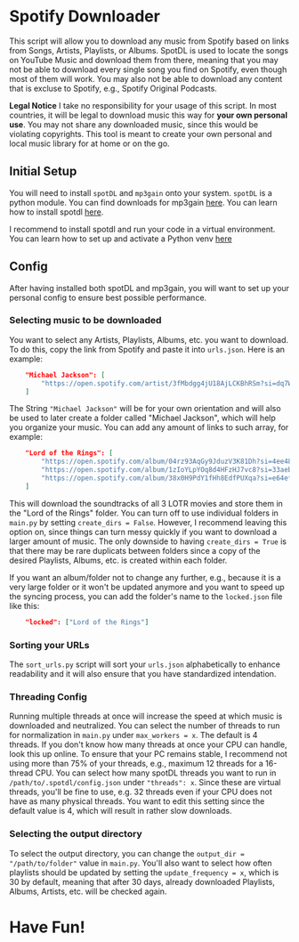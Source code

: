 # Spotify Downloader
This script will allow you to download any music from Spotify based on links from Songs, Artists, Playlists, or Albums. SpotDL is used to locate the songs on YouTube Music and download them from there, meaning that you may not be able to download every single song you find on Spotify, even though most of them will work. You may also not be able to download any content that is excluse to Spotify, e.g., Spotify Original Podcasts.

**Legal Notice**
I take no responsibility for your usage of this script. In most countries, it will be legal to download music this way for __your own personal use__. You may not share any downloaded music, since this would be violating copyrights. This tool is meant to create your own personal and local music library for at home or on the go.

## Initial Setup
You will need to install `spotDL` and `mp3gain` onto your system. `spotDL` is a python module. You can find downloads for mp3gain [here](https://mp3gain.sourceforge.net/download.php). You can learn how to install spotdl [here](https://spotdl.github.io/spotify-downloader/installation/).

I recommend to install spotdl and run your code in a virtual environment. You can learn how to set up and activate a Python venv [here](https://docs.python.org/3/library/venv.html)

## Config
After having installed both spotDL and mp3gain, you will want to set up your personal config to ensure best possible performance.

### Selecting music to be downloaded
You want to select any Artists, Playlists, Albums, etc. you want to download. To do this, copy the link from Spotify and paste it into `urls.json`.
Here is an example:

```json
    "Michael Jackson": [
        "https://open.spotify.com/artist/3fMbdgg4jU18AjLCKBhRSm?si=dq7WvY0xTaODOKG_bInmSg"
    ]
```
The String `"Michael Jackson"` will be for your own orientation and will also be used to later create a folder called "Michael Jackson", which will help you organize your music. You can add any amount of links to such array, for example:

```json
    "Lord of the Rings": [
        "https://open.spotify.com/album/04rz93AqGy9JduzV3K81Dh?si=4ee487c74a5b46fa",
        "https://open.spotify.com/album/1zIoYLpYOq8d4HFzHJ7vc8?si=33aebf2ea4ec4765",
        "https://open.spotify.com/album/38x0H9PdY1fHh8EdfPUXqa?si=e64ef59499a24cd3"
    ]
```
This will download the soundtracks of all 3 LOTR movies and store them in the "Lord of the Rings" folder. You can turn off to use individual folders in `main.py` by setting `create_dirs = False`. However, I recommend leaving this option on, since things can turn messy quickly if you want to download a larger amount of music. The only downside to having `create_dirs = True` is that there may be rare duplicats between folders since a copy of the desired Playlists, Albums, etc. is created within each folder.

If you want an album/folder not to change any further, e.g., because it is a very large folder or it won't be updated anymore and you want to speed up the syncing process, you can add the folder's name to the `locked.json` file like this:
```json
    "locked": ["Lord of the Rings"]
```

### Sorting your URLs
The `sort_urls.py` script will sort your `urls.json` alphabetically to enhance readability and it will also ensure that you have standardized intendation.

### Threading Config
Running multiple threads at once will increase the speed at which music is downloaded and neutralized. You can select the number of threads to run for normalization in `main.py` under `max_workers = x`. The default is 4 threads. If you don't know how many threads at once your CPU can handle, look this up online. To ensure that your PC remains stable, I recommend not using more than 75% of your threads, e.g., maximum 12 threads for a 16-thread CPU.
You can select how many spotDL threads you want to run in `/path/to/.spotdl/config.json` under `"threads": x`. Since these are virtual threads, you'll be fine to use, e.g. 32 threads even if your CPU does not have as many physical threads.
You want to edit this setting since the default value is 4, which will result in rather slow downloads.

### Selecting the output directory
To select the output directory, you can change the `output_dir = "/path/to/folder"` value in `main.py`. You'll also want to select how often playlists should be updated by setting the `update_frequency = x`, which is 30 by default, meaning that after 30 days, already downloaded Playlists, Albums, Artists, etc. will be checked again.

# Have Fun!